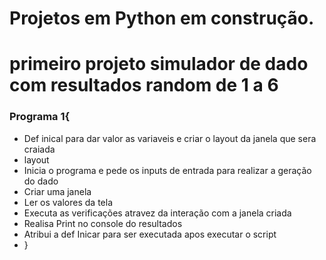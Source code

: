 # Projetos em Python em construção.
# primeiro projeto simulador de dado com resultados random de 1 a 6
<h3> Programa 1{</h3>

* Def inical para dar valor as variaveis e criar o layout da janela que sera craiada
* layout
* Inicia o programa e pede os inputs de entrada para realizar a geração do dado
* Criar uma janela
* Ler os valores da tela
* Executa as verificações atravez da interação com a janela criada
* Realisa Print no console do resultados
* Atribui a def Inicar para ser executada apos executar o script
* }